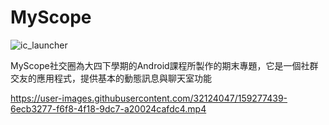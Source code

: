 # MyScope

![ic_launcher](https://user-images.githubusercontent.com/32124047/159277431-ba04e872-7bc5-4667-a3fc-c44eda25d065.png)

MyScope社交圈為大四下學期的Android課程所製作的期末專題，它是一個社群交友的應用程式，提供基本的動態訊息與聊天室功能

https://user-images.githubusercontent.com/32124047/159277439-6ecb3277-f6f8-4f18-9dc7-a20024cafdc4.mp4

